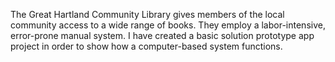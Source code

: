 The Great Hartland Community Library gives members of the local community access to a wide range of books. 
They employ a labor-intensive, error-prone manual system. 
I have created a basic solution prototype app project in order to show how a computer-based system functions. 
